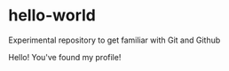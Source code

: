 # hello-world
Experimental repository to get familiar with Git and Github

Hello! You've found my profile! 
